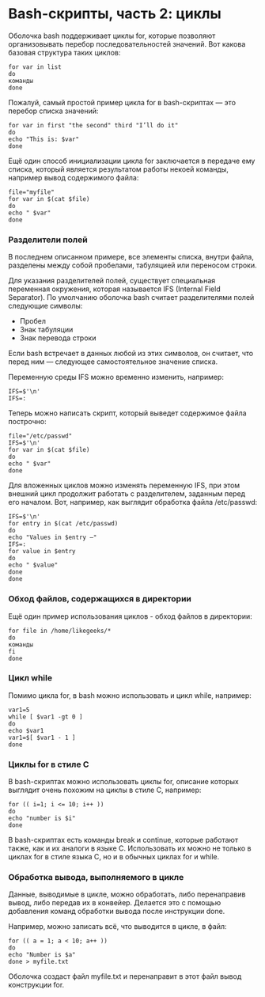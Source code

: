 # Bash-скрипты, часть 2: циклы
Оболочка bash поддерживает циклы for, которые позволяют организовывать перебор последовательностей значений. Вот какова базовая структура таких циклов:
```shell
for var in list
do
команды
done
```

Пожалуй, самый простой пример цикла for в bash-скриптах — это перебор списка значений:
```shell
for var in first "the second" third "I’ll do it"
do
echo "This is: $var"
done
```

Ещё один способ инициализации цикла for заключается в передаче ему списка, который является результатом работы некоей команды, например вывод содержимого файла:
```shell
file="myfile"
for var in $(cat $file)
do
echo " $var"
done
```

### Разделители полей
В последнем описанном примере, все элементы списка, внутри файла, разделены между собой пробелами, табуляцией или переносом строки.

Для указания разделителей полей, существует специальная переменная окружения, которая называется IFS (Internal Field Separator). По умолчанию оболочка bash считает разделителями полей следующие символы:
- Пробел
- Знак табуляции
- Знак перевода строки

Если bash встречает в данных любой из этих символов, он считает, что перед ним — следующее самостоятельное значение списка.

Переменную среды IFS можно временно изменить, например:
```shell
IFS=$'\n'
IFS=:
```

Теперь можно написать скрипт, который выведет содержимое файла построчно:
```shell
file="/etc/passwd"
IFS=$'\n'
for var in $(cat $file)
do
echo " $var"
done
```

Для вложенных циклов можно изменять переменную IFS, при этом внешний цикл продолжит работать с разделителем, заданным перед его началом. Вот, например, как выглядит обработка файла /etc/passwd:
```shell
IFS=$'\n'
for entry in $(cat /etc/passwd)
do
echo "Values in $entry –"
IFS=:
for value in $entry
do
echo " $value"
done
done
```

### Обход файлов, содержащихся в директории
Ещё один пример использования циклов - обход файлов в директории:
```shell
for file in /home/likegeeks/*
do
команды
fi
done
```

### Цикл while
Помимо цикла for, в bash можно использовать и цикл while, например:
```shell
var1=5
while [ $var1 -gt 0 ]
do
echo $var1
var1=$[ $var1 - 1 ]
done
```

### Циклы for в стиле C
В bash-скриптах можно использовать циклы for, описание которых выглядит очень похожим на циклы в стиле C, например:
```shell
for (( i=1; i <= 10; i++ ))
do
echo "number is $i"
done
```

В bash-скриптах есть команды break и continue, которые работают также, как и их аналоги в языке C. Использовать их можно не только в циклах for в стиле языка C, но и в обычных циклах for и while.

### Обработка вывода, выполняемого в цикле
Данные, выводимые в цикле, можно обработать, либо перенаправив вывод, либо передав их в конвейер. Делается это с помощью добавления команд обработки вывода после инструкции done.

Например, можно записать всё, что выводится в цикле, в файл:
```shell
for (( a = 1; a < 10; a++ ))
do
echo "Number is $a"
done > myfile.txt
```

Оболочка создаст файл myfile.txt и перенаправит в этот файл вывод конструкции for.